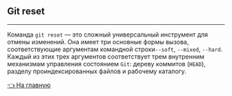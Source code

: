 ## Git reset

 <hr>

Команда `git reset` — это сложный универсальный инструмент для отмены изменений. Она имеет три основные формы вызова, соответствующие аргументам командной строки`--soft`, `--mixed`, `--hard`. Каждый из этих трех аргументов соответствует трем внутренним механизмам управления состоянием `Git`: дереву коммитов (`HEAD`), разделу проиндексированных файлов и рабочему каталогу.


[&#128072; На главную](../readme.md)